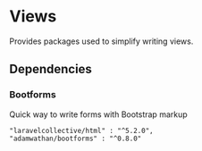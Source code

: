 # Views

Provides packages used to simplify writing views. 

## Dependencies

### Bootforms

Quick way to write forms with Bootstrap markup

```
"laravelcollective/html" : "^5.2.0",
"adamwathan/bootforms" : "^0.8.0"
```

